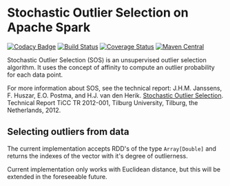 Stochastic Outlier Selection on Apache Spark
============================

[![Codacy Badge](https://www.codacy.com/project/badge/9069624e46ac4d97bb19a34705f95965)](https://www.codacy.com)
[![Build Status](https://travis-ci.org/Fokko/spark-stochastic-outlier-selection.svg?branch=master)](https://travis-ci.org/Fokko/spark-stochastic-outlier-selection)
[![Coverage Status](https://coveralls.io/repos/Fokko/spark-stochastic-outlier-selection/badge.svg?branch=master&service=github)](https://coveralls.io/github/Fokko/spark-stochastic-outlier-selection?branch=master)
[![Maven Central](https://maven-badges.herokuapp.com/maven-central/frl.driesprong/spark-stochastic-outlier-selection_2.11/badge.svg)](https://maven-badges.herokuapp.com/maven-central/frl.driesprong/spark-stochastic-outlier-selection_2.11)

Stochastic Outlier Selection (SOS) is an unsupervised outlier selection algorithm. It uses the concept of affinity to compute an outlier probability for each data point.

For more information about SOS, see the technical report: J.H.M. Janssens, F. Huszar, E.O. Postma, and H.J. van den Herik. [Stochastic Outlier Selection](https://github.com/jeroenjanssens/sos/blob/master/doc/sos-ticc-tr-2012-001.pdf?raw=true). Technical Report TiCC TR 2012-001, Tilburg University, Tilburg, the Netherlands, 2012.

Selecting outliers from data
----------------------------------------

The current implementation accepts RDD's of the type `Array[Double]` and returns the indexes of the vector with it's degree of outlierness.

Current implementation only works with Euclidean distance, but this will be extended in the foreseeable future.
